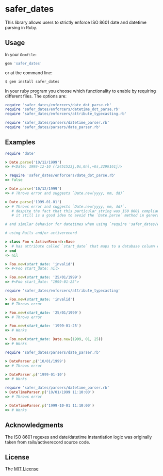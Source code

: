 # safer_dates

This library allows users to strictly enforce ISO 8601 date and datetime
parsing in Ruby.


## Usage

In your `Gemfile`:

```ruby
gem 'safer_dates'
```

or at the command line:

```sh
$ gem install safer_dates
```

In your ruby program you choose which functionality to enable by requiring different files. The options are:

```ruby
require 'safer_dates/enforcers/date_dot_parse.rb'
require 'safer_dates/enforcers/datetime_dot_parse.rb'
require 'safer_dates/enforcers/attribute_typecasting.rb'

require 'safer_dates/parsers/datetime_parser.rb'
require 'safer_dates/parsers/date_parser.rb'
```

## Examples

```ruby
require 'date'

> Date.parse('10/12/1999')
=> #<Date: 1999-12-10 ((2451523j,0s,0n),+0s,2299161j)>

> require 'safer_dates/enforcers/date_dot_parse.rb'
=> false

> Date.parse('10/12/1999')
=> # Throws error and suggests `Date.new(yyyy, mm, dd)`

> Date.parse('1999-01-01')
=> # Throws error and suggests `Date.new(yyyy, mm, dd)`.
   # despite the fact that this particular string was ISO 8601 compliant,
   # it still is a good idea to avoid the `Date.parse` method in general.

# and similar behavior for datetimes when using `require 'safer_dates/enforcers/datetime_dot_parse.rb'`
```

```ruby
# using Rails and/or activerecord

> class Foo < ActiveRecord::Base
>  # has attribute called `start_date` that maps to a database column of type date
> end
=> nil

> Foo.new(start_date: 'invalid')
=> #<Foo start_date: nil>

> Foo.new(start_date: '25/01/1999')
=> #<Foo start_date: "1999-01-25">

require 'safer_dates/enforcers/attribute_typecasting'

> Foo.new(start_date: 'invalid')
=> # Throws error

> Foo.new(start_date: '25/01/1999')
=> # Throws error

> Foo.new(start_date: '1999-01-25')
=> # Works

> Foo.new(start_date: Date.new(1999, 01, 25))
=> # Works
```


```ruby
require 'safer_dates/parsers/date_parser.rb'

> DateParser.p('10/01/1999')
=> # Throws error

> DateParser.p('1999-01-10')
=> # Works
```

```ruby
require 'safer_dates/parsers/datetime_parser.rb'
> DateTimeParser.p('10/01/1999 11:10:00')
=> # Throws error

> DateTimeParser.p('1999-10-01 11:10:00')
=> # Works
```


## Acknowledgments

The ISO 8601 regexes and date/datetime instantiation logic was originally taken
from rails/activerecord source code.

## License

The [MIT License](LICENSE.txt)
